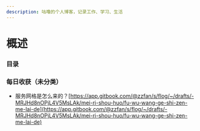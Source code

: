 ```yaml
---
description: 咕噜的个人博客，记录工作、学习、生活
---
```


# 概述

### 目录

### 每日收获（未分类）

* 服务网格是怎么来的？[https://app.gitbook.com/@zzfan/s/flog/~/drafts/-MRJHd8nOPjL4V5MsLAk/mei-ri-shou-huo/fu-wu-wang-ge-shi-zen-me-lai-de](https://app.gitbook.com/@zzfan/s/flog/~/drafts/-MRJHd8nOPjL4V5MsLAk/mei-ri-shou-huo/fu-wu-wang-ge-shi-zen-me-lai-de)

